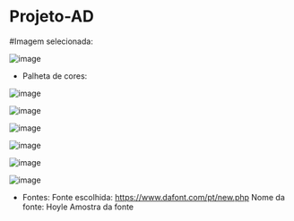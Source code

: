 # Projeto-AD
#Imagem selecionada:

![image](https://user-images.githubusercontent.com/80174933/140590066-467ecc4b-098c-4472-90f5-a8bf10f4c79a.png)


- Palheta de cores:

![image](https://user-images.githubusercontent.com/80174933/140589965-bebaa5bb-0073-4bcf-a69b-32a4e6b9fbb9.png)

![image](https://user-images.githubusercontent.com/80174933/140590252-7de9fc97-f125-4bff-b4a7-ac58497d473c.png)

![image](https://user-images.githubusercontent.com/80174933/140589992-847f081e-3ff7-4949-b75c-f95d069afb60.png)

![image](https://user-images.githubusercontent.com/80174933/140590003-591dc4f7-5795-4419-86cf-8298a6fc0e38.png)

![image](https://user-images.githubusercontent.com/80174933/140590119-77f099ed-9771-46b3-97f3-26044deb80a2.png)

![image](https://user-images.githubusercontent.com/80174933/140590018-807c9ab1-108c-4a26-9dd4-b0541b8c7bf5.png)


- Fontes:
	Fonte escolhida: https://www.dafont.com/pt/new.php
	Nome da fonte: Hoyle
	Amostra da fonte
